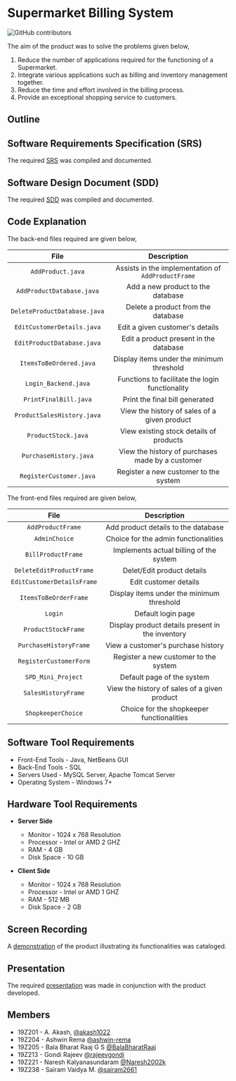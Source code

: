 # Supermarket Billing System
![GitHub contributors](https://img.shields.io/github/contributors/BalaBharatRaaj/Supermarket_spd_project?color=bright%20green)

The aim of the product was to solve the problems given below,

1. Reduce the number of applications required for the functioning of a Supermarket.
2. Integrate various applications such as billing and inventory management together. 
3. Reduce the time and effort involved in the billing process.
4. Provide an exceptional shopping service to customers. 

## Outline

## Software Requirements Specification (SRS)

The required [SRS](https://drive.google.com/file/d/15LTfXxsUyi1bItV58iJGIOlT4cIogAq4/view?usp=sharing) was compiled and documented.

## Software Design Document (SDD)

The required [SDD](https://drive.google.com/file/d/1HGPywzkzDTdyjjkVKwP2K5zBoVxDy7Ok/view) was compiled and documented.

## Code Explanation

The back-end files required are given below,

| File | Description |
| :---: | :---: |
| `AddProduct.java` | Assists in the implementation of `AddProductFrame` |
| `AddProductDatabase.java` | Add a new product to the database |
| `DeleteProductDatabase.java` | Delete a product from the database |
| `EditCustomerDetails.java` | Edit a given customer's details |
| `EditProductDatabase.java` | Edit a product present in the database |
| `ItemsToBeOrdered.java` | Display items under the minimum threshold |
| `Login_Backend.java` | Functions to facilitate the login functionality |
| `PrintFinalBill.java` | Print the final bill generated |
| `ProductSalesHistory.java` | View the history of sales of a given product |
| `ProductStock.java` | View existing stock details of products |
| `PurchaseHistory.java` | View the history of purchases made by a customer |
| `RegisterCustomer.java` | Register a new customer to the system |

The front-end files required are given below,

| File | Description |
| :---: | :---: |
| `AddProductFrame` | Add product details to the database|
| `AdminChoice` | Choice for the admin functionalities |
| `BillProductFrame` | Implements actual billing of the system |
| `DeleteEditProductFrame` | Delet/Edit product details |
| `EditCustomerDetailsFrame` | Edit customer details|
| `ItemsToBeOrderFrame` | Display items under the minimum threshold |
| `Login` | Default login page |
| `ProductStockFrame` | Display product details present in the inventory |
| `PurchaseHistoryFrame` | View a customer's purchase history |
| `RegisterCustomerForm` | Register a new customer to the system |
| `SPD_Mini_Project` | Default page of the system |
| `SalesHistoryFrame` | View the history of sales of a given product |
| `ShopkeeperChoice` | Choice for the shopkeeper functionalities |

## Software Tool Requirements

- Front-End Tools - Java, NetBeans GUI 
- Back-End Tools - SQL
- Servers Used - MySQL Server, Apache Tomcat Server
- Operating System - Windows 7+


## Hardware Tool Requirements
- **Server Side**
   - Monitor - 1024 x 768 Resolution
   - Processor - Intel or AMD 2 GHZ
   - RAM - 4 GB
   - Disk Space - 10 GB

- **Client Side**
   - Monitor - 1024 x 768 Resolution
   - Processor - Intel or AMD 1 GHZ
   - RAM - 512 MB
   - Disk Space - 2 GB

## Screen Recording

A [demonstration](https://drive.google.com/file/d/1OPzOpbA6omLGcQaeNYxzhxE-9efFpJJT/view?usp=sharing) of the product illustrating its functionalities was cataloged.  

## Presentation

The required [presentation](https://www.canva.com/design/DAEvUs-ohco/dKStZOIH04M2_h8GHAJ78Q/view?utm_content=DAEvUs-ohco&utm_campaign=designshare&utm_medium=link&utm_source=publishpresent) was made in conjunction with the product developed.

## Members

- 19Z201   -  A. Akash, [@akash1022](https://github.com/akash1022)
- 19Z204   -  Ashwin Rema [@ashwin-rema](https://github.com/ashwin-rema)
- 19Z205   -  Bala Bharat Raaj G S [@BalaBharatRaaj](https://github.com/BalaBharatRaaj/)
- 19Z213   -  Gondi Rajeev [@rajeevgondi](https://github.com/rajeevgondi)
- 19Z221   -  Naresh Kalyanasundaram [@Naresh2002k](https://github.com/Naresh2002k)
- 19Z238   -  Sairam Vaidya M. [@sairam2661](https://github.com/sairam2661/)
